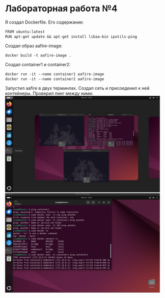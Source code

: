 # Лабораторная работа №4

Я создал Dockerfile. Его содержание:
```
FROM ubuntu:latest
RUN apt-get update && apt-get install libaa-bin iputils-ping
```

Создал образ aafire-image:
```
docker build -t aafire-image .
```

Cоздал container1 и container2:
```
docker run -it --name container1 aafire-image
docker run -it --name container2 aafire-image
```

Запустил aafire в двух терминлах. Создал сеть и присоеденил к ней контейнеры. Проверил пинг между ними:
<img width="1278" alt="Снимок экрана 2024-11-22 в 16 45 15" src="image.png">
<img width="1278" alt="Снимок экрана 2024-11-22 в 16 45 03" src="image1.png">
